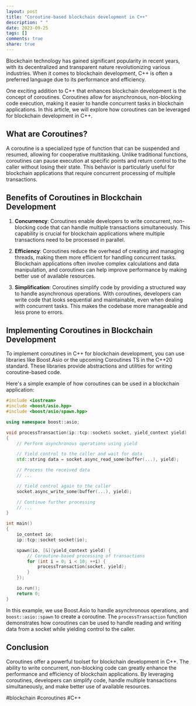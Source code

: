 ```yaml
---
layout: post
title: "Coroutine-based blockchain development in C++"
description: " "
date: 2023-09-25
tags: []
comments: true
share: true
---
```


Blockchain technology has gained significant popularity in recent years, with its decentralized and transparent nature revolutionizing various industries. When it comes to blockchain development, C++ is often a preferred language due to its performance and efficiency.

One exciting addition to C++ that enhances blockchain development is the concept of coroutines. Coroutines allow for asynchronous, non-blocking code execution, making it easier to handle concurrent tasks in blockchain applications. In this article, we will explore how coroutines can be leveraged for blockchain development in C++.

## What are Coroutines?

A coroutine is a specialized type of function that can be suspended and resumed, allowing for cooperative multitasking. Unlike traditional functions, coroutines can pause execution at specific points and return control to the caller without losing their state. This behavior is particularly useful for blockchain applications that require concurrent processing of multiple transactions.

## Benefits of Coroutines in Blockchain Development

1. **Concurrency**: Coroutines enable developers to write concurrent, non-blocking code that can handle multiple transactions simultaneously. This capability is crucial for blockchain applications where multiple transactions need to be processed in parallel.

2. **Efficiency**: Coroutines reduce the overhead of creating and managing threads, making them more efficient for handling concurrent tasks. Blockchain applications often involve complex calculations and data manipulation, and coroutines can help improve performance by making better use of available resources.

3. **Simplification**: Coroutines simplify code by providing a structured way to handle asynchronous operations. With coroutines, developers can write code that looks sequential and maintainable, even when dealing with concurrent tasks. This makes the codebase more manageable and less prone to errors.

## Implementing Coroutines in Blockchain Development

To implement coroutines in C++ for blockchain development, you can use libraries like Boost.Asio or the upcoming Coroutines TS in the C++20 standard. These libraries provide abstractions and utilities for writing coroutine-based code.

Here's a simple example of how coroutines can be used in a blockchain application:

```cpp
#include <iostream>
#include <boost/asio.hpp>
#include <boost/asio/spawn.hpp>

using namespace boost::asio;

void processTransaction(ip::tcp::socket& socket, yield_context yield)
{
    // Perform asynchronous operations using yield

    // Yield control to the caller and wait for data
    std::string data = socket.async_read_some(buffer(...), yield);

    // Process the received data
    // ...

    // Yield control again to the caller
    socket.async_write_some(buffer(...), yield);

    // Continue further processing
    // ...
}

int main()
{
    io_context io;
    ip::tcp::socket socket(io);

    spawn(io, [&](yield_context yield) {
        // Coroutine-based processing of transactions
        for (int i = 0; i < 10; ++i) {
            processTransaction(socket, yield);
        }
    });

    io.run();
    return 0;
}
```

In this example, we use Boost.Asio to handle asynchronous operations, and `boost::asio::spawn` to create a coroutine. The `processTransaction` function demonstrates how coroutines can be used to handle reading and writing data from a socket while yielding control to the caller.

## Conclusion

Coroutines offer a powerful toolset for blockchain development in C++. The ability to write concurrent, non-blocking code can greatly enhance the performance and efficiency of blockchain applications. By leveraging coroutines, developers can simplify code, handle multiple transactions simultaneously, and make better use of available resources.

#blockchain #coroutines #C++